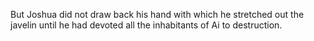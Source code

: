 But Joshua did not draw back his hand with which he stretched out the javelin until he had devoted all the inhabitants of Ai to destruction.
